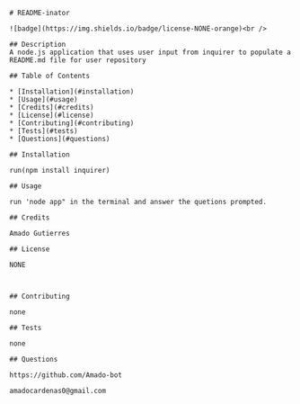 
    # README-inator   

    ![badge](https://img.shields.io/badge/license-NONE-orange)<br />
  
    ## Description
    A node.js application that uses user input from inquirer to populate a README.md file for user repository

    ## Table of Contents
  
    * [Installation](#installation)
    * [Usage](#usage)
    * [Credits](#credits)
    * [License](#license)
    * [Contributing](#contributing)
    * [Tests](#tests)
    * [Questions](#questions)
  
    ## Installation
  
    run(npm install inquirer)
  
    ## Usage
  
    run 'node app" in the terminal and answer the quetions prompted.
  
    ## Credits
  
    Amado Gutierres
  
    ## License
  
    NONE



    ## Contributing
  
    none
  
    ## Tests
  
    none
  
    ## Questions

    https://github.com/Amado-bot
  
    amadocardenas0@gmail.com
    
    